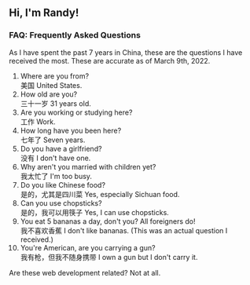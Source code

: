 ## Hi, I'm Randy!

### FAQ: Frequently Asked Questions

As I have spent the past 7 years in China, these are the questions I have received the most. These are accurate as of March 9th, 2022.

1. Where are you from? <br>
   美国 United States.
2. How old are you? <br>
   三十一岁 31 years old.
3. Are you working or studying here? <br>
   工作 Work.
4. How long have you been here? <br>
   七年了 Seven years.
5. Do you have a girlfriend? <br>
   没有 I don't have one.
6. Why aren't you married with children yet? <br>
   我太忙了 I'm too busy.
7. Do you like Chinese food? <br>
   是的，尤其是四川菜 Yes, especially Sichuan food.
8. Can you use chopsticks? <br>
   是的，我可以用筷子 Yes, I can use chopsticks.
9.  You eat 5 bananas a day, don't you? All foreigners do! <br>
    我不喜欢香蕉 I don't like bananas. (This was an actual question I received.)
10. You're American, are you carrying a gun? <br>
    我有枪，但我不随身携带 I own a gun but I don't carry it.

Are these web development related? Not at all.
